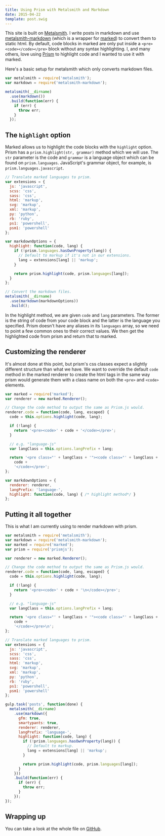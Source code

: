 ```yaml
---
title: Using Prism with Metalsmith and Markdown
date: 2015-04-22
template: post.swig
---
```


This site is built on [Metalsmith](http://www.metalsmith.io/). I write posts in markdown and use [metalsmith-markdown](https://github.com/segmentio/metalsmith-markdown) (which is a wrapper for [marked](https://github.com/chjj/marked)) to convert them to static html. By default, code blocks in marked are only put inside a `<pre><code></code></pre>` block without any syntax highlighting. I, and many others, love using [Prism](http://prismjs.com/) to highlight code and I wanted to use it with marked.

Here's a basic setup for metalsmith which only converts markdown files.

```js
var metalsmith = require('metalsmith');
var markdown = require('metalsmith-markdown');

metalsmith(__dirname)
  .use(markdown())
  .build(function(err) {
    if (err) {
      throw err;
    }
  });
```
## The `highlight` option

Marked allows us to highlight the code blocks with the `highlight` option. Prism has a `prism.highlight(str, grammar)` method which we will use. The `str` parameter is the code and `grammar` is a language object which can be found on `prism.languages`. JavaScript's grammar object, for example, is `prism.languages.javascript`.

```js
// Translate marked languages to prism.
var extensions = {
  js: 'javascript',
  scss: 'css',
  sass: 'css',
  html: 'markup',
  svg: 'markup',
  xml: 'markup',
  py: 'python',
  rb: 'ruby',
  ps1: 'powershell',
  psm1: 'powershell'
};

var markdownOptions = {
  highlight: function(code, lang) {
    if (!prism.languages.hasOwnProperty(lang)) {
      // Default to markup if it's not in our extensions.
      lang = extensions[lang] || 'markup';
    }

    return prism.highlight(code, prism.languages[lang]);
  }
};

// Convert the markdown files.
metalsmith(__dirname)
  .use(markdown(markdownOptions))
  .build();
```

In the highlight method, we are given `code` and `lang` parameters. The former is the string of code from your code block and the latter is the language you specified. Prism doesn't have any aliases in its `languages` array, so we need to point a few common ones to their correct values. We then get the highlighted code from prism and return that to marked.

## Customizing the renderer

It's almost done at this point, but prism's css classes expect a slightly different structure than what we have. We want to override the default `code` method in the marked renderer to create the html tags in the same way prism would generate them with a class name on both the `<pre>` and `<code>` elements.

```js
var marked = require('marked');
var renderer = new marked.Renderer();

// Change the code method to output the same as Prism.js would.
renderer.code = function(code, lang, escaped) {
  code = this.options.highlight(code, lang);

  if (!lang) {
    return '<pre><code>' + code + '</code></pre>';
  }

  // e.g. "language-js"
  var langClass = this.options.langPrefix + lang;

  return '<pre class="' + langClass + '"><code class="' + langClass + '">' +
    code +
    '</code></pre>';
};

var markdownOptions = {
  renderer: renderer,
  langPrefix: 'language-',
  highlight: function(code, lang) { /* highlight method*/ }
};
```

## Putting it all together

This is what I am currently using to render markdown with prism.

```js
var metalsmith = require('metalsmith');
var markdown = require('metalsmith-markdown');
var marked = require('marked');
var prism = require('prismjs');

var renderer = new marked.Renderer();

// Change the code method to output the same as Prism.js would.
renderer.code = function(code, lang, escaped) {
  code = this.options.highlight(code, lang);

  if (!lang) {
    return '<pre><code>' + code + '\n</code></pre>';
  }

  // e.g. "language-js"
  var langClass = this.options.langPrefix + lang;

  return '<pre class="' + langClass + '"><code class="' + langClass + '">' +
    code +
    '</code></pre>\n';
};

// Translate marked languages to prism.
var extensions = {
  js: 'javascript',
  scss: 'css',
  sass: 'css',
  html: 'markup',
  svg: 'markup',
  xml: 'markup',
  py: 'python',
  rb: 'ruby',
  ps1: 'powershell',
  psm1: 'powershell'
};

gulp.task('posts', function(done) {
  metalsmith(__dirname)
    .use(markdown({
      gfm: true,
      smartypants: true,
      renderer: renderer,
      langPrefix: 'language-',
      highlight: function(code, lang) {
        if (!prism.languages.hasOwnProperty(lang)) {
          // Default to markup.
          lang = extensions[lang] || 'markup';
        }

        return prism.highlight(code, prism.languages[lang]);
      }
    }))
    .build(function(err) {
      if (err) {
        throw err;
      }
    });
});
```

## Wrapping up

You can take a look at the whole file on [GitHub](https://github.com/Vestride/glen.codes/blob/master/gulp/metal.js).
